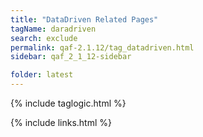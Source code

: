 ```yaml
---
title: "DataDriven Related Pages"
tagName: daradriven
search: exclude
permalink: qaf-2.1.12/tag_datadriven.html
sidebar: qaf_2_1_12-sidebar

folder: latest
---
```

{% include taglogic.html %}

{% include links.html %}
